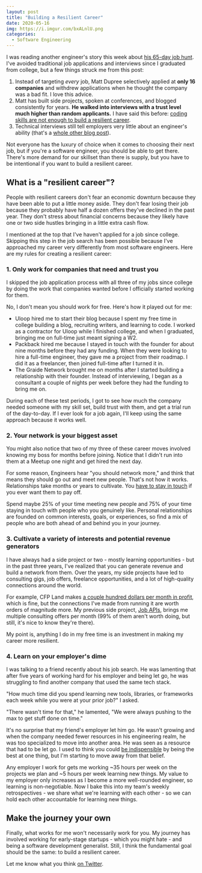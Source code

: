 ```yaml
---
layout: post
title: "Building a Resilient Career"
date: 2020-05-16
img: https://i.imgur.com/bxALnlU.png
categories: 
  - Software Engineering
---
```


I was reading another engineer's story this week about [his 65-day job hunt](https://www.philosophicalhacker.com/post/data-point-for-job-seeking-devs). I've avoided traditional job applications and interviews since I graduated from college, but a few things struck me from this post:

1. Instead of targeting _every_ job, Matt Dupree selectively applied at **only 16 companies** and withdrew applications when he thought the company was a bad fit. I love this advice.
2. Matt has built side projects, spoken at conferences, and blogged consistently for years. **He walked into interviews with a trust level much higher than random applicants.** I have said this before: [coding skills are not enough to build a resilient career](https://www.linkedin.com/pulse/code-notenough-karl-l-hughes/).
3. Technical interviews still tell employers very little about an engineer's ability (that's a [whole other blog post](https://www.karllhughes.com/posts/hiring-process)).

Not everyone has the luxury of choice when it comes to choosing their next job, but if you're a software engineer, you should be able to get there. There's more demand for our skillset than there is supply, but you have to be intentional if you want to build a resilient career.

## What is a "resilient career"?
People with resilient careers don't fear an economic downturn because they have been able to put a little money aside. They don't fear losing their job because they probably have half a dozen offers they've declined in the past year. They don't stress about financial concerns because they likely have one or two side hustles bringing in a little extra cash flow.

I mentioned at the top that I've haven't applied for a job since college. Skipping this step in the job search has been possible because I've approached my career very differently from most software engineers. Here are my rules for creating a resilient career:

### 1. Only work for companies that need and trust you
I skipped the job application process with all three of my jobs since college by doing the work that companies wanted before I officially started working for them.

No, I don't mean you should work for free. Here's how it played out for me:

- Uloop hired me to start their blog because I spent my free time in college building a blog, recruiting writers, and learning to code. I worked as a contractor for Uloop while I finished college, and when I graduated, bringing me on full-time just meant signing a W2.
- Packback hired me because I stayed in touch with the founder for about nine months before they had any funding. When they were looking to hire a full-time engineer, they gave me a project from their roadmap. I did it as a freelancer, then joined full-time after I turned it in.
- The Graide Network brought me on months after I started building a relationship with their founder. Instead of interviewing, I began as a consultant a couple of nights per week before they had the funding to bring me on.

During each of these test periods, I got to see how much the company needed someone with my skill set, build trust with them, and get a trial run of the day-to-day. If I ever look for a job again, I'll keep using the same approach because it works well.

### 2. Your network is your biggest asset
You might also notice that two of my three of these career moves involved knowing my boss for months before joining. Notice that I didn't run into them at a Meetup one night and get hired the next day.

For some reason, Engineers hear "you should network more," and think that means they should go out and meet new people. That's not how it works. Relationships take months or years to cultivate. You [have to stay in touch](https://www.karllhughes.com/posts/the-key-to-networking-keeping-in-touch) if you ever want them to pay off.

Spend maybe 25% of your time meeting new people and 75% of your time staying in touch with people who you genuinely like. Personal relationships are founded on common interests, goals, or experiences, so find a mix of people who are both ahead of and behind you in your journey.

### 3. Cultivate a variety of interests and potential revenue generators
I have always had a side project or two - mostly learning opportunities - but in the past three years, I've realized that you can generate revenue and build a network from them. Over the years, my side projects have led to consulting gigs, job offers, freelance opportunities, and a lot of high-quality connections around the world.

For example, CFP Land makes [a couple hundred dollars per month in profit](https://www.indiehackers.com/product/cfp-land), which is fine, but the connections I've made from running it are worth orders of magnitude more. My previous side project, [Job APIs](https://github.com/jobapis), brings me multiple consulting offers per month (99% of them aren't worth doing, but still, it's nice to know they're there).

My point is, anything I do in my free time is an investment in making my career more resilient.

### 4. Learn on your employer's dime
I was talking to a friend recently about his job search. He was lamenting that after five years of working hard for his employer and being let go, he was struggling to find another company that used the same tech stack.

"How much time did you spend learning new tools, libraries, or frameworks each week while you were at your prior job?" I asked.

"There wasn't time for that," he lamented, "We were always pushing to the max to get stuff done on time."

It's no surprise that my friend's employer let him go. He wasn't growing and when the company needed fewer resources in his engineering realm, he was too specialized to move into another area. He was seen as a resource that had to be let go. I used to think you could [be indispensible](https://www.karllhughes.com/posts/be-indispensable) by being the best at one thing, but I'm starting to move away from that belief.

Any employer I work for gets me working ~35 hours per week on the projects we plan and ~5 hours per week learning new things. My value to my employer only increases as I become a more well-rounded engineer, so learning is non-negotiable. Now I bake this into my team's weekly retrospectives - we share what we're learning with each other - so we can hold each other accountable for learning new things.

## Make the journey your own
Finally, what works for me won't necessarily work for you. My journey has involved working for early-stage startups - which you might hate - and being a software development generalist. Still, I think the fundamental goal should be the same: to build a resilient career.

Let me know what you think [on Twitter](https://www.twitter.com/karllhughes).
